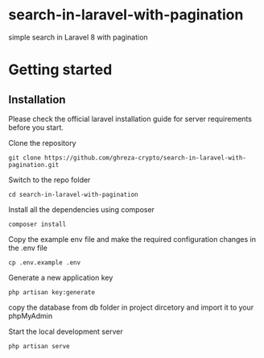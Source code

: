 # search-in-laravel-with-pagination
simple search in Laravel 8 with pagination


# Getting started

## Installation

Please check the official laravel installation guide for server requirements before you start.

Clone the repository

    git clone https://github.com/ghreza-crypto/search-in-laravel-with-pagination.git
	
Switch to the repo folder

    cd search-in-laravel-with-pagination
	
Install all the dependencies using composer

    composer install

Copy the example env file and make the required configuration changes in the .env file

    cp .env.example .env
	
Generate a new application key

    php artisan key:generate

copy the database from db folder in project dircetory and import it to your phpMyAdmin
	
Start the local development server

    php artisan serve
	
